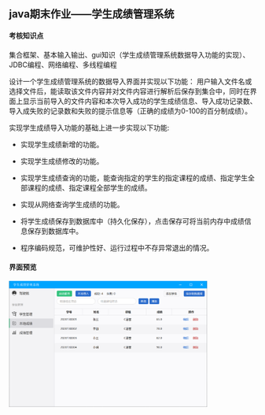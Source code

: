 ## java期末作业——学生成绩管理系统


#### 考核知识点
集合框架、基本输入输出、gui知识（学生成绩管理系统数据导入功能的实现）、JDBC编程、网络编程、多线程编程


设计一个学生成绩管理系统的数据导入界面并实现以下功能：
用户输入文件名或选择文件后，能读取该文件内容并对文件内容进行解析后保存到集合中，同时在界面上显示当前导入的文件内容和本次导入成功的学生成绩信息、导入成功记录数、导入成失败的记录数和失败的提示信息等（正确的成绩为0-100的百分制成绩）。

实现学生成绩导入功能的基础上进一步实现以下功能:

- 实现学生成绩新增的功能。

- 实现学生成绩修改的功能。

- 实现学生成绩查询的功能，能查询指定的学生的指定课程的成绩、指定学生全部课程的成绩、指定课程全部学生的成绩。

- 实现从网络查询学生成绩的功能。

- 将学生成绩保存到数据库中（持久化保存），点击保存可将当前内存中成绩信息保存到数据库中。

- 程序编码规范，可维护性好、运行过程中不存异常退出的情况。


#### 界面预览


<img src="/preview/1.png" width="80%"  alt=""/>

